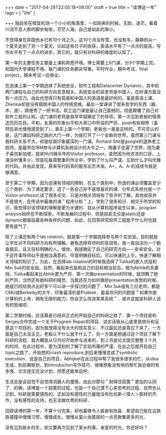 +++
date = "2017-04-28T22:05:18+08:00"
draft = true
title = "读博这一年"
tags = [ "life" ]

+++
独自坐在樟宜机场一个小小的角落里，一如刚来的时候，无助、迷茫。看着川流不息人群的脚步匆匆，茫茫人海，自己是如此的渺小。

不觉得身在异国他乡已有10个月之久，这10个月没有雪，也没有冬。静静的从一个夏天走到了另一个夏天。论起这些日子的收获，英语水平有了一点点的提高，写作水平有了一点点的进步。其它的，就只有对科研的难度的认知了。

<!--more-->

第一年的主要任务主要是上课和熟悉环境。博士需要上6门课，分3个学期上完。和国内大学课程不用，每门课的任务都非常重。平时作业，期中考试，final project，期末考试一应俱全。

在选课上第一个学期选择了系统安全，软件工程和Datacenter Dynamic，其中前两门课程与自己的科研方向息息相关。系统安全的梁老师是中国人，在听课方面没有一点压力。由此也觉得只有英美和中国人的英语是最好听的。虽是英语上课，Zhenkai却是没有摆脱中国人的传统思维。最后一堂课讲了很多哲学的东西（器、术、道），顺便秀了一把书法。软工这门课是最让自己震撼的，彻底颠覆了自己对软件工程的认知。这门课的老师是我早早就确定了的导师。第一次见到老板的情景还历历在目。平和，友善的形象似乎和大家口中所说的严厉、push有些相悖（虽然后来也慢慢感受到了）。事实上第一个学期，老板也一直是这样的。不可否认的是，这门课如科研之路的大门一样，为我打开了一个全新的世界。虽然第三门课与我科研关系不大，却是给我印象最深的一门课。Richard Site是google的退休老工程师，是最早在IBM参与计算机系统设计的大牛之一。陪妻子走遍了世界，因为妻子喜欢新加坡，就来NUS做半年的Visitor professor。虽然因为他浓浓的口音，上课没听懂多少。但是在每周繁重的作业中，学到了什么叫严谨，见到什么才叫优雅的代码。并由此发现，原来写代码真的能写出艺术来。A+，A，A-的成绩令我足够满意。

至于第二个学期，因为选课有领域的限制．在五个类别中，所选的课必须覆盖至少三个类别．为了满足要求，选了一些自己并不是很喜欢的课．分布式系统也是一个Visitor professor,读了很多论文．只是对相关领域有了些许的了解，其他收获并不是很大．在传说中最难的课＂程序分析＂上，学到了很多知识．相交于所学的知识，我觉得对该领域的理解是更为关键的．自从计算机程序诞生以来，program analysis始终在不断探索，不断发展的过程中．但是目前无论是static还是dynamic都面临着各种各样的问题．如此，在回答研究软件工程能干什么时也就更有底气了．

除了上课还有两个lab rotation，就是第一个学期选择参与两个实验室。目的就是让学生对不同科研方向有所理解。避免选择导师时的盲目性。我一直自诩为一个勤奋踏实，且又目标明确的人。很快，我就确定了自己的研究方向—--安卓安全。对于这件事导师似乎是相当满意的，毕竟明确目标后，可以快速的上手，快速了解相关领域的知识了。为此，在选择lab rotation的时候我选择了Tulika的嵌入式组和Min Suk的安全组。自然，看起来也是和自己的目标相当契合。做为Abhik的夫妻档，Tulika看起来比Abhik更为严厉．第一次做presentation的时候，就领教了她的严厉，当然还有她科研的嗅觉．当我还在为如何做好presentation发愁的时候，她就已经给我点出好多个可以进一步探讨的问题了．Min Suk组有三位老师，都是CMU或Berkeley的大牛．印象最深的是Prateek．最喜欢问的问题是＂如果你是计算机的上帝，拥有无限的能力，你会怎么改进某某系统＂．或许这就是科研人该有的思维吧．

第二学期时候，应该算是已经非正式的开始自己的科研之路了．第一个项目是和Sergey合作完成一个关于Program Repair的项目．说实话我从心底里是排斥和反感这个项目的，因为我觉得没有太大的现实意义．不过最后还是答应下来了，一方面是自己太没主见，老板让干什么就干什么了，另一方面是想通过这个项目了解下科研的流程．我大概是从12月份开始参与进来的，到２月底论文提交整整３个月的时间．在此过程中，更为深刻的了解了实验所需的严谨．在此之后就开启自己topic之路了，开始想的crash reproduce,到后来慢慢变成了symbolic execution．说是自己的项目，Abhijeet在此过程中帮了我很多很多的忙，从idea生成，到前期规划，到introduction写作技巧．很难想象没有他的帮忙我会做的有多慢．论文提交还没计划，但愿还能幸运吧．

生活总是会自觉不自觉得消磨人的激情，由此对那句＂耐得住寂寞＂更加的认同了．的确，读博是一个寂寞的过程，也是一个自己潜下心来思考的过程．自然也认识到，科研是需要感性的。正如没有感性的力量就没有杜拉斯＜情人＞那样的杰作，没有感性的支持，也无法做优秀的科研．

回顾读博的第一年，不算十分完美，却也最够令人振奋和欣喜．希望自己能在这跌跌撞撞中慢慢习惯，慢慢成长，慢慢从萤火虫尾部的一点亮聚集更多的光．

没有见到故乡的冬，却又要再次见到了家乡的春。亲爱的时光，你还好吗？
